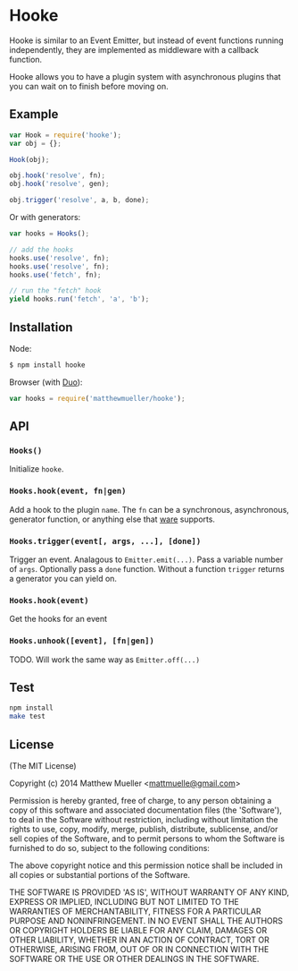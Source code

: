 
# Hooke

  Hooke is similar to an Event Emitter, but instead of event functions running independently, they are implemented as middleware with a callback function.

  Hooke allows you to have a plugin system with asynchronous plugins that you can wait on to finish before moving on.

## Example

```js
var Hook = require('hooke');
var obj = {};

Hook(obj);

obj.hook('resolve', fn);
obj.hook('resolve', gen);

obj.trigger('resolve', a, b, done);
```

Or with generators:

```js
var hooks = Hooks();

// add the hooks
hooks.use('resolve', fn);
hooks.use('resolve', fn);
hooks.use('fetch', fn);

// run the "fetch" hook
yield hooks.run('fetch', 'a', 'b');
```

## Installation

Node:

```bash
$ npm install hooke
```

Browser (with [Duo](http://duojs.org)):

```js
var hooks = require('matthewmueller/hooke');
```

## API

### `Hooks()`

Initialize `hooke`.

### `Hooks.hook(event, fn|gen)`

Add a hook to the plugin `name`. The `fn` can be a synchronous, asynchronous, generator function, or anything else that [ware](http://github.com/segmentio/ware) supports.

### `Hooks.trigger(event[, args, ...], [done])`

Trigger an event. Analagous to `Emitter.emit(...)`. Pass a variable number of `args`. Optionally pass a `done` function. Without a function `trigger` returns a generator you can yield on.

### `Hooks.hook(event)`

Get the hooks for an event

### `Hooks.unhook([event], [fn|gen])`

TODO. Will work the same way as `Emitter.off(...)`

## Test

```bash
npm install
make test
```

## License

(The MIT License)

Copyright (c) 2014 Matthew Mueller &lt;mattmuelle@gmail.com&gt;

Permission is hereby granted, free of charge, to any person obtaining
a copy of this software and associated documentation files (the
'Software'), to deal in the Software without restriction, including
without limitation the rights to use, copy, modify, merge, publish,
distribute, sublicense, and/or sell copies of the Software, and to
permit persons to whom the Software is furnished to do so, subject to
the following conditions:

The above copyright notice and this permission notice shall be
included in all copies or substantial portions of the Software.

THE SOFTWARE IS PROVIDED 'AS IS', WITHOUT WARRANTY OF ANY KIND,
EXPRESS OR IMPLIED, INCLUDING BUT NOT LIMITED TO THE WARRANTIES OF
MERCHANTABILITY, FITNESS FOR A PARTICULAR PURPOSE AND NONINFRINGEMENT.
IN NO EVENT SHALL THE AUTHORS OR COPYRIGHT HOLDERS BE LIABLE FOR ANY
CLAIM, DAMAGES OR OTHER LIABILITY, WHETHER IN AN ACTION OF CONTRACT,
TORT OR OTHERWISE, ARISING FROM, OUT OF OR IN CONNECTION WITH THE
SOFTWARE OR THE USE OR OTHER DEALINGS IN THE SOFTWARE.

